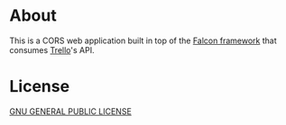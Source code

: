 # About

This is a CORS web application built in top of the [Falcon framework](https://falconframework.org/) that consumes [Trello](https://trello.com)'s API.

# License

[GNU GENERAL PUBLIC LICENSE](./LICENSE.md)
